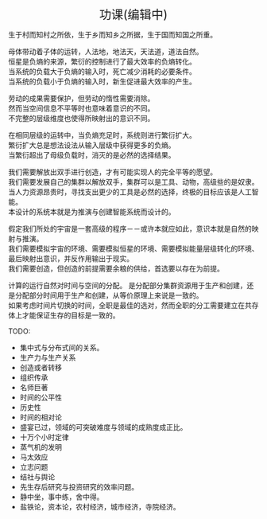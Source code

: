 <center><font size=5>功课(编辑中)</font></center>

生于村而知村之所依，生于乡而知乡之所据，生于国而知国之所重。<br/>

母体带动着子体的运转，人法地，地法天，天法道，道法自然。<br/>
恒星是负熵的来源，繁衍的控制进行了最大效率的负熵转化。<br/>
当系统的负载大于负熵的输入时，死亡减少消耗的必要条件。<br/>
当系统的负载小于负熵的输入时，新生促进最大效率的产生。<br/>

劳动的成果需要保护，但劳动的惰性需要消除。<br/>
然而当空间信息不平等时也意味着意识的不同。<br/>
不完整的层级维度也使得所映射出的意识不同。<br/>

在相同层级的运转中，当负熵充足时，系统则进行繁衍扩大。<br/>
繁衍扩大总是想法设法从输入层级中获得更多的负熵。<br/>
当繁衍超出了母级负载时，消灭的是必然的选择结果。<br/>

我们需要解放出双手进行创造，才有可能实现人的完全平等的愿望。<br/>
我们需要发展自己的集群以解放双手，集群可以是工具、动物，高级些的是奴隶。<br/>
当人力资源昂贵时，寻找支出更少的工具是必然的选择，终极的目标应该是人工智能。<br/>
本设计的系统本就是为推演与创建智能系统而设计的。<br/>

假定我们所处的宇宙是一套高级的程序－－或许本就应如此，意识本就是自然的映射与推演。<br/>
我们需要模拟宇宙的环境、需要模拟恒星的环境、需要模拟能量层级转化的环境、最后映射出意识，并反作用输出于现实。<br/>
我们需要创造，但创造的前提需要余粮的供给，首选要以存在为前提。<br/>

计算的运行自然对时间与空间的分配。
是分配部分集群资源用于生产和创建，还是分配部分时间用于生产和创建，从等价原理上来说是一致的。<br/>
如果考虑时间片切换的时间，全职是最佳的选对，然而全职的分工需要建立在共存体上才能保证生存的目标是一致的。<br/>


TODO: 
* 集中式与分布式间的关系。
* 生产力与生产关系
* 创造或者转移
* 组织传承
* 名师巨著
* 时间的公平性
* 历史性
* 时间的相对论
* 盛宴已过，领域的可突破难度与领域的成熟度成正比。
* 十万个小时定律
* 蒸气机的发明
* 马太效应
* 立志问题
* 结社与舆论
* 先生存后研究与投资研究的效率问题。
* 静中坐，事中练，舍中得。
* 盐铁论，资本论，农村经济，城市经济，寺院经济。
